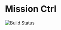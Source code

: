 # Mission Ctrl

[![Build Status](https://travis-ci.com/tommyrharper/mission-ctrl.svg?branch=master)](https://travis-ci.com/tommyrharper/mission-ctrl)
